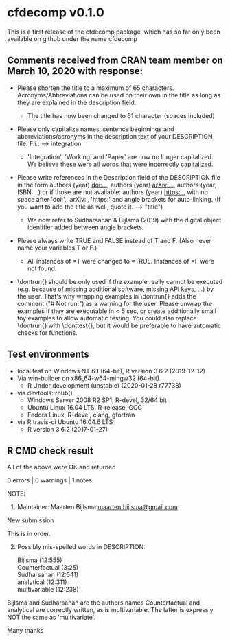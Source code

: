 
# cfdecomp v0.1.0

This is a first release of the cfdecomp package, which has so far only been available on github under the name cfdecomp

## Comments received from CRAN team member on March 10, 2020 with response:

* Please shorten the title to a maximum of 65 characters. Acronyms/Abbreviations can be used on their own in the title as long as they are explained in the description field.
  * The title has now been changed to 61 character (spaces included)

* Please only capitalize names, sentence beginnings and
abbreviations/acronyms in the description text of your DESCRIPTION file.
F.i.: --> integration
  * 'Integration', 'Working' and 'Paper' are now no longer capitalized. We believe these were all words that were incorrectly capitalized.

* Please write references in the Description field of the DESCRIPTION file in the form authors (year) <doi:...>, authors (year) <arXiv:...>, authors (year, ISBN:...) or if those are not available: authors (year) <https:...>
with no space after 'doi:', 'arXiv:', 'https:' and angle brackets for auto-linking. (If you want to add the title as well, quote it. --> "title")
  * We now refer to Sudharsanan & Bijlsma (2019) with the digital object identifier added between angle brackets.

* Please always write TRUE and FALSE instead of T and F. (Also never name your variables T or F.)
  * All instances of =T were changed to =TRUE. Instances of =F were not found.

* \dontrun{} should be only used if the example really cannot be executed
(e.g. because of missing additional software, missing API keys, ...) by
the user. That's why wrapping examples in \dontrun{} adds the comment
("# Not run:") as a warning for the user.
Please unwrap the examples if they are executable in < 5 sec, or create
additionally small toy examples to allow automatic testing.
You could also replace \dontrun{} with \donttest{}, but it would be
preferable to have automatic checks for functions.

## Test environments

* local test on Windows NT 6.1 (64-bit), R version 3.6.2 (2019-12-12)
* Via win-builder on x86_64-w64-mingw32 (64-bit)
  * R Under development (unstable) (2020-01-28 r77738)
* via devtools::rhub()
	* Windows Server 2008 R2 SP1, R-devel, 32/64 bit
	* Ubuntu Linux 16.04 LTS, R-release, GCC
	* Fedora Linux, R-devel, clang, gfortran
* via R travis-ci Ubuntu 16.04.6 LTS
	* R version 3.6.2 (2017-01-27)


## R CMD check result
All of the above were OK and returned

0 errors | 0 warnings | 1 notes 



NOTE: 
1) Maintainer: Maarten Bijlsma <maarten.bijlsma@gmail.com>
  
  New submission

This is in order.



2) Possibly mis-spelled words in DESCRIPTION:

    Bijlsma (12:555)  
    Counterfactual (3:25)  
    Sudharsanan (12:541)  
    analytical (12:311)  
    multivariable (12:238)  

Bijlsma and Sudharsanan are the authors names
Counterfactual and analytical are correctly written, as is multivariable. The latter is expressly NOT the same as 'multivariate'.


Many thanks

